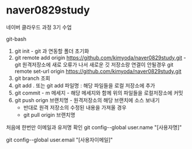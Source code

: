 # naver0829study
네이버 클라우드 과정 3기 수업 


git-bash
1. git init - git 과 연동할 폴더 초기화
2. git remote add origin https://github.com/kimyoda/naver0829study.git -  git 원격저장소에 새로 
   오류가 나서 새로운 깃 저장소랑 연결이 안될경우
   git remote set-url origin https://github.com/kimyoda/naver0829study.git 
4. git branch 조회
5. git add . 또는 git add 파일명 : 해당 파일들을 로컬 저장소에 추가
6. git commit - m 메세지 - 해당 메세지와 함께 위의 파일들을 로컬저장소에 커밋
7. git push orign 브랜치명 - 원격저장소의 해당 브랜치에 소스 보내기
    - 반대로 원격 저장소의 수정된 내용을 가져올 경우
    - git pull origin 브랜치명

처음에 한번만 이메일과 유저명 확인
git config--global user.name "[사용자명]"

git config--global user.email "[사용자이메일]"
